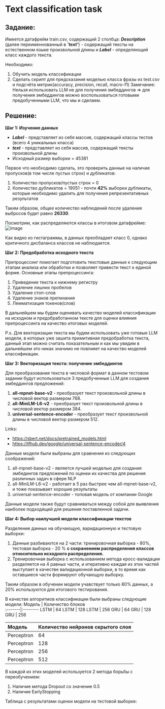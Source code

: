 # **Text classification task**

## **Задание:**

Имеется датафрейм train.csv, содержащий 2 столбца: ***Description*** (далее переименнованный в ***'text'***) - содержащий тексты на естественном языке произвольной длины и ***Label*** - определяющий класс каждого текста.

Необходимо:
1) Обучить модель классификации
2) Сделать скрипт для предсказания моделью класса фразы из test.csv и подсчёта метрик(accuracy, precision, recall, macro-f1)
Замечание: Нельзя использовать LLM не для получения эмбеддингов => для получения эмбеддингов можно воспользоваться готовыми предобученными LLM, что мы и сделаем.

## **Решение:**

**Шаг 1: Изучение данных**

- ***Label*** - представляет из себя массив, содержащий классы тестов (всего 4 уникальных класса)
- ***text*** - представляет из себя массив, содержащий тексты произвольной длины
- Исходный размер выборки = 45381

Первое что необходимо сделать, это проверить данные на наличие пропусков(в том числе пустых строк) и дубликатов:
1) Количество пропусков/пустых строк = 0 
2) Количество дубликатов = 19051 - почти **42%** выборки дубликаты, которые необходимо удалить для получения репрезентативных результатов

Таким образом, общее количество наблюдений после удаления выбросов будет равно **26330**.

Посмотрим, как распределяются классы в итоговом датафрейме:
![image](https://github.com/IlinMatvey/Text_classification/assets/112751928/94b25f6c-8702-471b-aac8-39d0e60e2910)

Как видно из гистаграммы, в данных преобладает класс 0, однако критичного дисбаланса классов не наблюдается.

**Шаг 2: Предобработка исходного текста**

Препроцессинг помогает подготовить текстовые данные к следующим этапам анализа или обработки и позволяет привести текст к единой форме. Основные этапы препроцессинга:
1) Приведение текста к нижнему регистру
2) Удаление лишних пробелов
3) Удаление стоп-слов
4) Удаление знаков препинания
5) Лемматизация токенов(слов)

В дальнейшем мы будем оценивать качество моделей классификации на исходном и предобработанном тексте для оценки влияния препроцессинга на качество итоговых моделей.

P.s. Для векторизации текста мы будем использовать уже готовые LLM модели, в которых уже зашита примитивная предобработка текста, данный этап можно считать показательным и как мы увидим в дальнейшем это никак значимо не повлияет на качество моделей классификации.

**Шаг 3: Векторизация текста: получение эмбеддингов**

Для преобразования текста в числовой формат в данном тестовом задании будут использоваться 3 предобученные LLM для создания эмбеддингов предложений:
1) **all-mpnet-base-v2** - преобразует текст произвольной длины в числовой вектор размером 768.
2) **all-MiniLM-L6-v2** - преобразует текст произвольной длины в числовой вектор размером 384.
3) **universal-sentence-encoder** - преобразует текст произвольной длины в числовой вектор размером 512.

Links:

- https://sbert.net/docs/pretrained_models.html
- https://tfhub.dev/google/universal-sentence-encoder/4

Данные модели были выбраны для сравнения из следующих соображений:
1) all-mpnet-base-v2 - является лучшей моделью для создания эмбедингов предложений по оценки их качества для решения различных задач в сфере NLP
2) all-MiniLM-L6-v2  - работает в 5 раз быстрее чем all-mpnet-base-v2, и тоже показывает хорошие результаты
3) universal-sentence-encoder - топовая модель от компании Google

Данные модели также будут сравниваться между собой для выявления наиболее подходящей для решения поставленной задачи.

**Шаг 4: Выбор наилучшей модели классификации текстов**

Разделение данных на обучающую, варидационную и тестовую выборки:
1) Данные разбиваются на 2 части: тренировочная выборка - 80%, тестовая выборка - 20 % **с сохранением распределения классов относительно исходного распределения.**
2) Тренировочная выборка с использованием метода кросс-валидации разделяется на 4 равных части, и итеративно каждая из этих частей выступает в качестве валидационной выборки, в то время как оставшиеся части формируют обучающую выборку.

Таким образом в обучении модели учавствует только 80% данных, а 20% используются для итогового тестирования.

В качестве алгоритмов классификации были выбраны следующие модели: 
Модель | Количество блоков   
:-------|:--------
LSTM | 64
LSTM | 128
LSTM | 256
GRU | 64
GRU | 128
GRU | 256

Модель | Количество нейронов скрытого слоя   
:-------|:--------
Perceptron | 64
Perceptron | 128
Perceptron | 256
Perceptron | 512

В каждой из этих моделей используется 2 метода борьбы с переобучением:
1) Наличие метода Dropout со значение 0.5
2) Наличие EarlyStopping

Таблица с результатами оценки модели на тестовой выборке:












